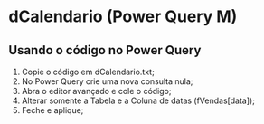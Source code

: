 # dCalendario (Power Query M)

## Usando o código no Power Query

1. Copie o código em dCalendario.txt;
2. No Power Query crie uma nova consulta nula;
3. Abra o editor avançado e cole o código;
4. Alterar somente a Tabela e a Coluna de datas (fVendas[data]);
5. Feche e aplique;
